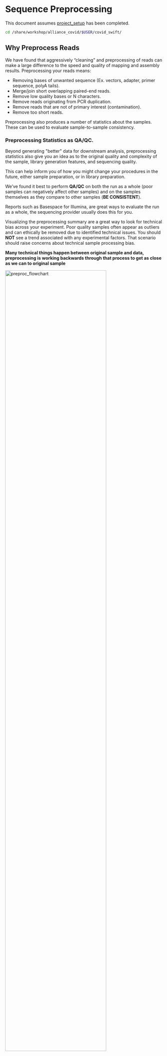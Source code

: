 # Sequence Preprocessing

This document assumes [project_setup](./project_setup.md) has been completed.

```bash
cd /share/workshop/alliance_covid/$USER/covid_swift/
```

## Why Preprocess Reads

We have found that aggressively “cleaning” and preprocessing of reads can make a large difference to the speed and quality of mapping and assembly results. Preprocessing your reads means:

  * Removing bases of unwanted sequence (Ex. vectors, adapter, primer sequence, polyA tails).
  * Merge/join short overlapping paired-end reads.
  * Remove low quality bases or N characters.
  * Remove reads originating from PCR duplication.
  * Remove reads that are not of primary interest (contamination).
  * Remove too short reads.

Preprocessing also produces a number of statistics about the samples. These can be used to evaluate sample-to-sample consistency.

### Preprocessing Statistics as QA/QC.

Beyond generating "better" data for downstream analysis, preprocessing statistics also give you an idea as to the original quality and complexity of the sample, library generation features, and sequencing quality.

This can help inform you of how you might change your procedures in the future, either sample preparation, or in library preparation.

We’ve found it best to perform __QA/QC__ on both the run as a whole (poor samples can negatively affect other samples) and on the samples themselves as they compare to other samples (**BE CONSISTENT**).

Reports such as Basespace for Illumina, are great ways to evaluate the run as a whole, the sequencing provider usually does this for you.

Visualizing the preprocessing summary are a great way to look for technical bias across your experiment. Poor quality samples often appear as outliers and can ethically be removed due to identified technical issues. You should **NOT** see a trend associated with any experimental factors. That scenario should raise concerns about technical sample processing bias.

**Many technical things happen between original sample and data, preprocessing is working backwards through that process to get as close as we can to original sample**

<img src="preproc_figures/preproc_flowchart.png" alt="preproc_flowchart" width="80%"/>

### Covid Amplicon Preprocessing Workflow

1. Raw data stats.
1. Overlapping paired end reads and remove any adapters (overhangs).
1. Identify and remove primer sequences.
1. Remove reads containing 'N' bases.
1. Filter any reads that are less then, or greater than, some length parameter.
1. Preprocessed stats

## HTStream Streamed Preprocessing of Sequence Data

HTStream is a suite of preprocessing applications for high throughput sequencing data (ex. Illumina). A fast C++ implementation, designed with discreet functionality that can be pipelined together using standard Unix piping.

Benefits Include:
  * No intermediate files, reducing storage footprint.
  * Reduced I/O, files are only read in and written out once to disk.
  * Handles both single end and paired end reads at the same time.
  * Applications process reads at the same time allowing for process parallelization.
  * Built on top of mature C++ Boost libraries to reduce bugs and memory leaks.
  * Designed following the philosophy of [Program Design in the UNIX Environment](https://onlinelibrary.wiley.com/doi/abs/10.1002/j.1538-7305.1984.tb00055.x).
  * Works with native Unix/Linux applications such as grep/sed/awk etc.
  * Can build a custom preprocessing pipeline to fit the specific expectation of the data.
  * A single JSON output per sample detailing the preprocessing statistics from each application.

HTStream achieves these benefits by using a tab delimited intermediate format that allows for streaming from application to application. This streaming creates some awesome efficiencies when preprocessing HTS data and makes it fully interoperable with other standard Linux tools.

### HTStream applications

HTStream includes the following applications:

  * hts_AdapterTrimmer: Identify and remove adapter sequences.
  * hts_CutTrim: Discreet 5' and/or 3' basepair trimming.
  * hts_LengthFilter: Remove reads outside of min and/or max length.
  * hts_NTrimmer: Extract the longest subsequence with no Ns.
  * hts_Overlapper: Overlap paired end reads, removing adapters when present.
  * hts_PolyATTrim: Identify and remove polyA/T sequence.
  * hts_Primers: Identify and optionally remove 5' and/or 3' primer sequence.
  * hts_QWindowTrim: 5' and/or 3' quality score base trimming using windows.
  * hts_SeqScreener: Identify and remove/keep/count contaminants (default phiX).
  * hts_Stats: Compute read stats.
  * hts_SuperDeduper: Identify and remove PCR duplicates.

The source code and pre-compiled binaries for Linux can be downloaded and installed [from the GitHub repository](https://github.com/s4hts/HTStream).

HTStream is also avaiable on [Bioconda](https://bioconda.github.io/), and there is even an image on [Docker Hub](https://hub.docker.com/r/dzs74/htstream).

HTStream was designed to be extensible. We continue to add new preprocessing routines and welcome contributions from collaborators.

If you encounter any bugs or have suggestions for improvement, please post them to [issues](https://github.com/s4hts/HTStream/issues).

# HTStream Setup for our Project

## Example, running HTStream

Let's run the first step of our HTStream preprocessing pipeline, which is always to gather basic stats on the read files. For now, we're only going to run one sample through the pipeline.

When building a new pipeline, it is almost always a good idea to use a small subset of the data in order to speed up development. A small sample of reads will take seconds to process and help you identify problems that may have only been apparent after hours of waiting for the full data set to process.

1. Let's start by first taking a small subsample of reads, so that our trial run through the pipeline goes really quickly.

    ```bash
    cd /share/workshop/alliance_covid/$USER/covid_swift/
    mkdir -p HTS_testing
    cd HTS_testing
    pwd
    ```

    * *Why run ```pwd``` here?*

    Then create a small dataset.

    ```bash
    zcat ../00-RawData/Clinical_Batch5_4-8-21/GSR-SWIFT-2021-04-08-FS25275372_S12_L001_R1_001.fastq.gz | head -400000 | gzip > GSR-SWIFT-2021-04-08-FS25275372.subset_R1.fastq.gz
    zcat ../00-RawData/Clinical_Batch5_4-8-21/GSR-SWIFT-2021-04-08-FS25275372_S12_L001_R2_001.fastq.gz | head -400000 | gzip > GSR-SWIFT-2021-04-08-FS25275372.subset_R2.fastq.gz
    ls
    ```

    So we ```zcat``` (uncompress and send to stdout), pipe ```|```  to ```head``` (param -400000) then pipe to ```gzip``` to recompress and name our files subset.

    * *How many reads are we going to analyze in our subset?*

1. Now we'll run our first preprocessing step ```hts_Stats```, we are going to use the version of HTStream installed in '/share/workshop/mca_htstream/bin/'.

    ```bash
    cd /share/workshop/alliance_covid/$USER/covid_swift/HTS_testing
    export PATH=/share/workshop/alliance_covid/software/HTStream/bin/:$PATH
    hts_Stats --help
    ```

    * *What version of hts_Stats is loaded?*


1. Now lets run ```hts_Stats``` and look at the output.

    ```bash
    hts_Stats -1 GSR-SWIFT-2021-04-08-FS25275372.subset_R1.fastq.gz \
              -2 GSR-SWIFT-2021-04-08-FS25275372.subset_R2.fastq.gz \
              -L GSR-SWIFT-2021-04-08-FS25275372.stats.json > out.tab
    ```

    * *What happens if you run hts_Stats without piping output to out.tab?*

    * *Can you think of a way to view the output from hts_Stats in less without creating out.tab?*

    By default, all HTS apps output tab formatted files to the stdout.

    Take a look at the output (remember ```q``` quits):
    ```bash
    less out.tab
    ```

    The output was difficult to understand, lets try without line wrapping (note that you can also type ```-S``` from within ```less``` if you forget). Scroll with the arrow keys, left, right, up, and down.
    ```bash
    less -S out.tab
    ```

    And delete out.tab since we are done with it:
    ```bash
    rm out.tab
    ```

    Remember how this output looks, we will revisit it later.

1. Now lets change the command slightly.
    ```bash
    hts_Stats -1 GSR-SWIFT-2021-04-08-FS25275372.subset_R1.fastq.gz \
              -2 GSR-SWIFT-2021-04-08-FS25275372.subset_R2.fastq.gz \
              -L GSR-SWIFT-2021-04-08-FS25275372.stats.json -f GSR-SWIFT-2021-04-08-FS25275372.stats
    ```

    * *What parameters did we use, what do they do?*

    Lets take a look at the output of stats

    ```bash
    ls -lah
    ```

    <div class="output">msettles@tadpole:/share/workshop/alliance_covid/msettles/covid_swift/HTS_testing$     ls -lah
    total 34M
    drwxrwsr-x 2 msettles workshop    7 Aug  9 21:08 .
    drwxrwsr-x 4 msettles workshop    5 Aug  9 20:56 ..
    -rw-rw-r-- 1 msettles workshop  71K Aug  9 21:08 GSR-SWIFT-2021-04-08-FS25275372.stats.json
    -rw-rw-r-- 1 msettles workshop 8.0M Aug  9 21:08 GSR-SWIFT-2021-04-08-FS25275372.stats_R1.fastq.gz
    -rw-rw-r-- 1 msettles workshop 8.5M Aug  9 21:08 GSR-SWIFT-2021-04-08-FS25275372.stats_R2.fastq.gz
    -rw-rw-r-- 1 msettles workshop 8.0M Aug  9 21:02 GSR-SWIFT-2021-04-08-FS25275372.subset_R1.fastq.gz
    -rw-rw-r-- 1 msettles workshop 8.5M Aug  9 21:02 GSR-SWIFT-2021-04-08-FS25275372.subset_R2.fastq.gz
    </div>

    * *Which files were generated from hts\_Stats?*

1. Lets look at the file GSR-SWIFT-2021-04-08-FS25275372.stats\.json*

    ```bash
    cat GSR-SWIFT-2021-04-08-FS25275372.stats.json
    ```

    The logs generated by htstream are in [JSON](https://en.wikipedia.org/wiki/JSON) format, like a database format but meant to be readable.


## Next lets screen out PhiX, the Illumina control

1. First, view the help documentation for hts_SeqScreener

    ```bash
    cd /share/workshop/alliance_covid/$USER/covid_swift/HTS_testing
    hts_SeqScreener -h
    ```

    * *What parameters are needed to:
        1. provide a reference to hts_SeqScreener and
        2. count, and not screen occurrences?*

1. Run HTStream on the small test set.

    ```bash
    hts_SeqScreener -1 GSR-SWIFT-2021-04-08-FS25275372.subset_R1.fastq.gz \
                    -2 GSR-SWIFT-2021-04-08-FS25275372.subset_R2.fastq.gz \
                    -r -L GSR-SWIFT-2021-04-08-FS25275372.phix.json -f GSR-SWIFT-2021-04-08-FS25275372.phix
    ```

    * *Which files were generated from hts\_SeqScreener?*

    * *Lets look at the file GSR-SWIFT-2021-04-08-FS25275372.phix.json?*

    * *What do you notice about the GSR-SWIFT-2021-04-08-FS25275372.phix.json?*

    * *How many reads were identified as phix?*

### Stream multiple applications together.

The power of HTStream is the ability to stream reads through multiple programs using pipes. By streaming reads through programs, processing will be much quicker because each read is read in only once and written out only once. This approach also uses significantly less storage as there are no intermediate files. HTStream can do this by streaming a tab-delimited format called tab6.

Single end reads are 3 columns:

`read1id  read1seq  read1qual`

Paired end reads are 6 columns:

`read1id  read1seq  read1qual  read2id  read2seq  read2qual`

1. So lets first run hts_Stats and then hts_SeqScreener in a streamed fashion.

    ```bash
    cd /share/workshop/alliance_covid/$USER/covid_swift/HTS_testing

    hts_Stats -1 GSR-SWIFT-2021-04-08-FS25275372.subset_R1.fastq.gz \
              -2 GSR-SWIFT-2021-04-08-FS25275372.subset_R2.fastq.gz \
              -L GSR-SWIFT-2021-04-08-FS25275372.streamed.json |
    hts_SeqScreener -A GSR-SWIFT-2021-04-08-FS25275372.streamed.json \
              -f GSR-SWIFT-2021-04-08-FS25275372.streamed
    ```

    Note the pipe, ```|```, between the two applications!

    **Questions**
    * *What new parameters did we use here?*

    * *What parameter is SeqScreener using that specifies how reads are input?*

    * *Lets look at the file GSR-SWIFT-2021-04-08-FS25275372.streamed.json?*


    ```bash
    zless -S GSR-SWIFT-2021-04-08-FS25275372.streamed.json
    ```

## A Covid Amplicon preprocessing pipeline

1. hts_Stats: get stats on *input* raw reads
1. hts_Overlapper: overlap, identify and remove adapter sequence
1. hts_Primers: Identify and remove primer sequences
1. hts_NTrimmer: trim to remove any remaining N characters
1. hts_LengthFilter: use to remove all reads < 50bp
1. hts_Stats: get stats on *output* cleaned reads

### Adapter trimming by overlapping reads.

Consider the three scenarios below

**Insert size > length of the number of cycles**

<img src="preproc_figures/overlap_pairs.png" alt="overlap_pairs" width="80%"/>

hts_AdapterTrimmer product: original pairs

hts_Overlapper product: original pairs

**Insert size < length of the number of cycles (10bp min)**

<img src="preproc_figures/overlap_single.png" alt="overlap_single" width="80%"/>

hts_AdapterTrimmer product: original pairs

hts_Overlapper product: extended, single

**Insert size < length of the read length**

<img src="preproc_figures/overlap_adapter.png" alt="overlap_adapter" width="80%"/>

hts_AdapterTrimmer product: adapter trimmed, pairs

hts_Overlapper product: adapter trimmed, single

Both hts_AdapterTrimmer and hts_Overlapper employ this principle to identify and remove adapters for paired-end reads. For paired-end reads the difference between the two are the output, as overlapper produces single-end reads when the pairs overlap and adapter trimmer keeps the paired end format. For single-end reads, adapter trimmer identifies and removes adapters by looking for the adapter sequence, where overlapper just ignores single-end reads (nothing to overlap).

### Primer identification and removal

Primers are **not** part of the sample genome, are artifical, and should therefor be removed. Further, looking for and identifying the primers on both the 5' and 3' ends validates the read was indeed produced by PCR (i.e. its not contaminant, or PhiX). hts_Primers, compares the beginning (primer region) of each read to all possible primers given and returns the best match < specified maximimum *Levenshtein* distance (mismatches, insertion, deletions) + final n basepair exact match.

The final exact matches are used to produce a hard cut between the primer and the interior sequences (a hard edge).

Further, hts_Primers allows for the detection of phase-shifted primers and the flip.


### Now lets see if we can find evidence of Illumina sequencing adapters in our subset.
Remember that Illumina reads must have P5 and P7 adapters and generally look like this (in R1 orientation):

P5---Read1primer---INSERT---IndexReadprimer--index--P7(rc)

This sequence is P7(rc): ATCTCGTATGCCGTCTTCTGCTTG. It should be at the end of any R1 that contains a full-length adapter sequence.

```bash
cd /share/workshop/alliance_covid/$USER/covid_swift/HTS_testing
zcat GSR-SWIFT-2021-04-08-FS25275372.subset_R1.fastq.gz | grep TCTCGTATGCCGTCTTCTGCTTG
```

* *What did you find?*
* *Do you remember how to count the number of instances?*
* *Roughly, what percentage of this data has adapters?*


### Lets put it all together

#### First lets copy the genome and primers over.

```bash
cd /share/workshop/alliance_covid/$USER/covid_swift/HTS_testing
cp -r /share/workshop/alliance_covid/rawdata/resources ../.
ls ../resources
```

* *How many files are there?*
* *`cat` or `less` the files to view their contents?*
* *how may 5' adapters are there? How many 3' adapters*

#### Then run the 'whole' pipeline

```bash
hts_Stats \
  --notes 'initial stats' \
  --stats-file GSR-SWIFT-2021-04-08-FS25275372.preprocessed.json \
  -1 GSR-SWIFT-2021-04-08-FS25275372.subset_R1.fastq.gz \
  -2 GSR-SWIFT-2021-04-08-FS25275372.subset_R2.fastq.gz | \
hts_Overlapper \
  --notes 'overlap and trim adapters' \
  --append-stats-file GSR-SWIFT-2021-04-08-FS25275372.preprocessed.json | \
hts_Primers \
  --notes 'identify and trip adapters' \
  --append-stats-file GSR-SWIFT-2021-04-08-FS25275372.preprocessed.json \
  --min_primer_matches 2 \
  --primers_5p ../resources/primer5p.fa \
  --primers_3p ../resources/primer3p.fa \
  --flip | \
hts_NTrimmer \
  --notes 'remove any reads with  N characters' \
  --append-stats-file GSR-SWIFT-2021-04-08-FS25275372.preprocessed.json \
  --exclude | \
hts_LengthFilter \
  --notes 'remove reads < 50bp' \
  --append-stats-file GSR-SWIFT-2021-04-08-FS25275372.preprocessed.json \
  --no-orphans \
  --min-length 50 | \
hts_Stats \
  --notes 'final stats' \
  --force \
  --append-stats-file GSR-SWIFT-2021-04-08-FS25275372.preprocessed.json \
  --fastq-output GSR-SWIFT-2021-04-08-FS25275372.preprocessed
```

Note the patterns:
* In the first routine we use -1 and -2 to specify the original reads.
* In the final routine -f fastq prefix to write out new preprocessed reads.
* For the log, we specify -L in the first app to write out to a new log, and then use -A for the second routine onward to append log output, generating a single log file at the end.
* All other parameters are algorithm specific, can review using --help

**Questions**
* *Review the final json output, how many reads do we have left?*

* *Confirm that number by counting the number of reads in the final output files.*

* *How many adapters did we detect, cut off?*

* *How many reads did we identify with Primers?*

* *Anything else interesting?*

**Adapters?**

```bash
cd /share/workshop/alliance_covid/$USER/covid_swift/HTS_testing
zcat GSR-SWIFT-2021-04-08-FS25275372.preprocessed_R1.fastq.gz | grep TCTCGTATGCCGTCTTCTGCTTG
```

## Run HTStream on the Covid Samples.

We can now run the preprocessing routine across all samples on the real data using a SLURM script, [hts_preproc.slurm](../../software_scripts/scripts/hts_preproc.slurm), that we should take a look at now.

```bash
cd /share/workshop/alliance_covid/$USER/covid_swift/  # We'll run this from the main directory
wget https://raw.githubusercontent.com/ucdavis-bioinformatics-training/2021-Alliance-Makerere_Covid/master/software_scripts/scripts/hts_preproc.slurm -O hts_preproc.slurm
less hts_preproc.slurm
```

When you are done, type "q" to exit.

<pre class="prettyprint"><code class="language-sh" style="background-color:333333">#!/bin/bash

#SBATCH --job-name=htstream # Job name
#SBATCH --nodes=1
#SBATCH --ntasks=3
#SBATCH --time=1-0
#SBATCH --mem=500 # Memory pool for all cores (see also --mem-per-cpu)
#SBATCH --partition=production # cluster partition
#SBATCH --account=workshop # cluster account to use for the job
#SBATCH --reservation=workshop # cluster account reservation
#SBATCH --array=1-24
#SBATCH --output=slurmout/htstream-%A_%a.out # File to which STDOUT will be written
#SBATCH --error=slurmout/htstream-%A_%a.err # File to which STDERR will be written
#SBATCH --mail-type=ALL
#SBATCH --mail-user=your_email@whereever.com

start=`date +%s`
echo $HOSTNAME
echo "My SLURM_ARRAY_TASK_ID: " $SLURM_ARRAY_TASK_ID

sample=`sed "${SLURM_ARRAY_TASK_ID}q;d" $1`

outpath="01-HTS_Preproc_Amplicon"
dname=`dirname "$sample"`
[[ -d ${outpath}/${dname} ]] || mkdir -p ${outpath}/${dname}

echo "SAMPLE: ${sample}"

export PATH=/share/workshop/alliance_covid/software/HTStream/bin:$PATH

call="hts_Stats \
      	--notes 'initial stats' \
      	--stats-file ${outpath}/${sample}.json \
      	-1 00-RawData/${sample}_*R1*.fastq.gz \
      	-2 00-RawData/${sample}_*R2*.fastq.gz | \
      hts_Overlapper \
      	--notes 'overlap and trim adapters' \
      	--append-stats-file ${outpath}/${sample}.json | \
      hts_Primers \
      	--notes 'identify and trip adapters' \
      	--append-stats-file ${outpath}/${sample}.json \
      	--min_primer_matches 2 \
      	--primers_5p resources/primer5p.fa \
      	--primers_3p resources/primer3p.fa \
      	--flip | \
      hts_NTrimmer \
      	--notes 'remove any reads with  N characters' \
      	--append-stats-file ${outpath}/${sample}.json \
      	--exclude | \
      hts_LengthFilter \
      	--notes 'remove reads < 50bp' \
      	--append-stats-file ${outpath}/${sample}.json \
      	--no-orphans \
      	--min-length 50 | \
      hts_Stats \
      	--notes 'final stats' \
      	--force \
      	--append-stats-file ${outpath}/${sample}.json \
      	--fastq-output ${outpath}/${sample}"

echo $call
eval $call

end=`date +%s`
runtime=$((end-start))
echo $runtime
</code></pre>

Double check to make sure that slurmout and 01-HTS_Preproc directories have been created for output, then after looking at the script, let's run it.

```bash
cd /share/workshop/alliance_covid/$USER/covid_swift/
mkdir -p slurmout  # -p tells mkdir not to complain if the directory already exists
mkdir -p 01-HTS_Preproc_Amplicon
### Did you make a sample sheet? If not copy mine
cp /share/workshop/alliance_covid/rawdata/swift_samples.B5.txt .
```

#### moment of truth!
If you'd first like to edit the slurm script to include your email, do so now.

```bash
sbatch hts_preproc.slurm swift_samples.B5.txt
```

We can watch the progress of our task array using the 'squeue' command. Takes a couple minutes to process each sample.

```bash
squeue -u $USER  # use your username
```

## Quality Assurance - Preprocessing statistics as QA/QC.

Beyond generating "better" data for downstream analysis, cleaning statistics also give you an idea as to the original quality and complexity of the sample, library generation, and sequencing quality.

This can help inform you of how you might change your protocol/procedures in the future, either sample preparation, or in library preparation.

I’ve found it best to perform QA/QC on both the run as a whole (poor samples can affect other samples) and on the samples themselves as they compare to other samples **(BE CONSISTENT!)**.

Reports such as Basespace for Illumina, are great ways to evaluate the run as a whole, the sequencing provider usually does this for you. Plots of the preprocessing summary are a great way to look for technical bias across your experiment. Poor quality samples often appear as outliers and can ethically be removed due to identified technical issues.

1. Let's make sure that all jobs completed successfully.

    Lets first check all the "htstream_%\*.out" and "htstream_%\*.err" files:

    ```bash
    cd /share/workshop/alliance_covid/$USER/covid_swift/
    cat slurmout/htstream-*.out
    ```

    Look through the output and make sure you don't see any errors. Now do the same for the err files:

    ```bash
    cat slurmout/htstream-*.err
    ```

    Also, check the output files. First check the number of forward and reverse output files (should be 8 each):

    ```bash
    cd 01-HTS_Preproc_Amplicon
    ls */*R1* | wc -l
    ls */*R2* | wc -l
    ```

    Check the sizes of the files as well. Make sure there are no zero or near-zero size files and also make sure that the size of the files are in the same ballpark as each other:

    ```bash
    ls -lh *
    ```
<!--
    **IF** for some reason it didn't finish, is corrupted or you missed the session, please let one of us know and we will help, and you can copy over a completed copy

    ```bash
    #cp -r /share/workshop/alliance_covid/msettles/HTS_testing /share/workshop/alliance_covid/$USER/covid_swift/.
    #cp -r /share/workshop/alliance_covid/msettles/01-HTS_Preproc /share/workshop/alliance_covid/$USER/covid_swift/.
    ```
 -->
1. Let's take a look at the differences in adapter content between the input and output files. First look at the input file:

    ```bash
    cd /share/workshop/alliance_covid/$USER/covid_swift/
    zless 00-RawData/Clinical_Batch5_4-8-21/GSR-SWIFT-2021-04-08-FS25275372_S12_L001_R1_001.fastq.gz
    ```

    Let's search for the adapter sequence. Type '/' (a forward slash), and then type **AGATCGGAAGAGCACACGTCTGAACTCCAGTCAC** (the first part of the forward adapter). Press Enter. This will search for the sequence in the file and highlight each time it is found. You can now type "n" to cycle through the places where it is found. When you are done, type "q" to exit. Alternatively, you can use zcat and grep like we did earlier.

    Now look at the output file:

    ```bash
    zless 01-HTS_Preproc_Amplicon/Clinical_Batch5_4-8-21/GSR-SWIFT-2021-04-08-FS25275372_R1.fastq.gz
    ```

    If you scroll through the data (using the spacebar), you will see that some of the sequences have been trimmed. Now, try searching for **AGATCGGAAGAGCACACGTCTGAACTCCAGTCAC** again. You shouldn't find it (adapters were trimmed remember), but rarely is anything perfect. You may need to use Control-C to get out of the search and then "q" to exit the 'less' screen.

    Lets grep for the sequence and count occurrences

    ```bash
    zcat  00-RawData/Clinical_Batch5_4-8-21/GSR-SWIFT-2021-04-08-FS25275372_S12_L001_R1_001.fastq.gz | grep  AGATCGGAAGAGCACACGTCTGAACTCCAGTCAC | wc -l
    zcat  01-HTS_Preproc_Amplicon/Clinical_Batch5_4-8-21/GSR-SWIFT-2021-04-08-FS25275372_R1.fastq.gz | grep  AGATCGGAAGAGCACACGTCTGAACTCCAGTCAC | wc -l
    ```

    * *What is the reduction in adapters found?*

1. MultiQC QA/QC Summary of the json files.

Finally lets use [MultiQC](https://multiqc.info/) to generate a summary of our output. Currently MultiQC support for HTStream is in development by Bradley Jenner, and has not been included in the official MultiQC package. If you'd like to try it on your own data, you can find a copy here [https://github.com/s4hts/MultiQC](https://github.com/s4hts/MultiQC).

For now lets just do the smaller test dataset.
```bash
## Run multiqc to collect statistics and create a report:
cd /share/workshop/alliance_covid/$USER/covid_swift/
module load multiqc/htstream.dev0
multiqc -i covid-cleaning -o covid-htstream-report ./HTS_testing/GSR-SWIFT-2021-04-08-FS25275372.preprocessed.json
```

Transfer covid-cleaning_multiqc_report.html to your computer and open it in a web browser.

Or in case of emergency, download this copy: [covid-cleaning_multiqc_report.html](covid-cleaning_multiqc_report.html)


### Another dataset

The second dataset Batch019A needs a samplesheet and edits to the slurm script. Specifically the number of samples is different. Go ahead and make these modifications and run the script.
